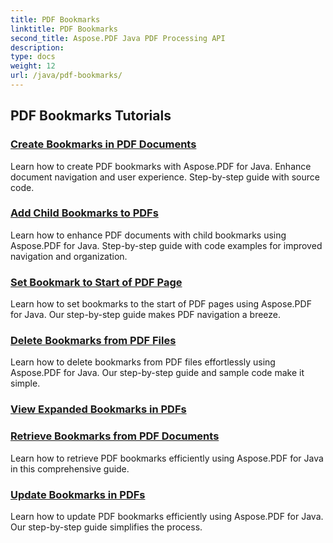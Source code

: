 ```yaml
---
title: PDF Bookmarks
linktitle: PDF Bookmarks
second_title: Aspose.PDF Java PDF Processing API
description: 
type: docs
weight: 12
url: /java/pdf-bookmarks/
---
```


## PDF Bookmarks Tutorials
### [Create Bookmarks in PDF Documents](./create-bookmarks-pdf-documents/)
Learn how to create PDF bookmarks with Aspose.PDF for Java. Enhance document navigation and user experience. Step-by-step guide with source code.
### [Add Child Bookmarks to PDFs](./add-child-bookmarks-pdfs/)
Learn how to enhance PDF documents with child bookmarks using Aspose.PDF for Java. Step-by-step guide with code examples for improved navigation and organization.
### [Set Bookmark to Start of PDF Page](./set-bookmark-start-pdf-page/)
Learn how to set bookmarks to the start of PDF pages using Aspose.PDF for Java. Our step-by-step guide makes PDF navigation a breeze.
### [Delete Bookmarks from PDF Files](./delete-bookmarks-pdf-files/)
Learn how to delete bookmarks from PDF files effortlessly using Aspose.PDF for Java. Our step-by-step guide and sample code make it simple.
### [View Expanded Bookmarks in PDFs](./view-expanded-bookmarks-pdfs/)
### [Retrieve Bookmarks from PDF Documents](./retrieve-bookmarks-pdf-documents/)
Learn how to retrieve PDF bookmarks efficiently using Aspose.PDF for Java in this comprehensive guide.
### [Update Bookmarks in PDFs](./update-bookmarks-pdfs/)
Learn how to update PDF bookmarks efficiently using Aspose.PDF for Java. Our step-by-step guide simplifies the process.